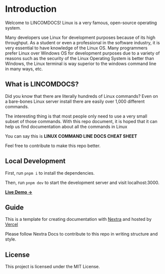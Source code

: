 # Introduction

Welcome to LINCOMDOCS!
Linux is a very famous, open-source operating system.

Many developers use Linux for development purposes because of its high throughput. As a student or even a professional in the software industry, it is very essential to have knowledge of the Linux OS. Many programmers prefer Linux over Windows OS for development purposes due to a variety of reasons such as the security of the Linux Operating System is better than Windows, the Linux terminal is way superior to the windows command line in many ways, etc.

## What is LINCOMDOCS?

Did you know that there are literally hundreds of Linux commands? Even on a bare-bones Linux server install there are easily over 1,000 different commands.

The interesting thing is that most people only need to use a very small subset of those commands. With this repo document, it is hoped that it can help us find documentation about all the commands in Linux

You can say this is
**LINUX COMMAND LINE DOCS CHEAT SHEET**

Feel free to contribute to make this repo better.

## Local Development

First, run `pnpm i` to install the dependencies.

Then, run `pnpm dev` to start the development server and visit localhost:3000.

[**Live Demo →**](https://lincomdocs.vercel.app/)

## Guide

This is a template for creating documentation with [Nextra](https://nextra.site) and hosted by [Vercel](https://vercel.com/)

Please follow Nextra Docs to contribute to this repo in writing structure and style.

## License

This project is licensed under the MIT License.

